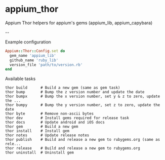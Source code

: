 # appium_thor

Appium Thor helpers for appium's gems (appium_lib, appium_capybara)

--

Example configuration

```ruby
Appium::Thor::Config.set do
  gem_name 'appium_lib'
  github_name 'ruby_lib'
  version_file 'path/to/version.rb'
end
```

Available tasks

```
thor build      # Build a new gem (same as gem task)
thor bump       # Bump the z version number and update the date
thor bumpx      # Bump the x version number, set y & z to zero, update the ...
thor bumpy      # Bump the y version number, set z to zero, update the date
thor byte       # Remove non-ascii bytes
thor dev        # Install gems required for release task
thor docs       # Update android and iOS docs
thor gem        # Build a new gem
thor install    # Install gem
thor notes      # Update release notes
thor publish    # Build and release a new gem to rubygems.org (same as rele...
thor release    # Build and release a new gem to rubygems.org
thor uninstall  # Uninstall gem
```
